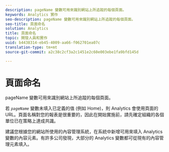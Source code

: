 ```yaml
---
description: pageName 變數可用來識別網站上所追蹤的每個頁面。
keywords: Analytics 實作
seo-description: pageName 變數可用來識別網站上所追蹤的每個頁面。
seo-title: 頁面命名
solution: Analytics
title: 頁面命名
topic: 開發人員和實作
uuid: b4438314-eb45-4009-aa66-f062701ea07c
translation-type: tm+mt
source-git-commit: a2c38c2cf3a2c1451e2c60e003ebe1fa9bfd145d

---
```



# 頁面命名

pageName 變數可用來識別網站上所追蹤的每個頁面。

若 *`pageName`* 變數未填入已定義的值 (例如 Home)，則 Analytics 會使用頁面的 URL。頁面名稱對您的報表是很重要的，因此在開始實施前，請先確定組織的各個單位已在策略上達成共識。

建議您根據您的網站所使用的內容管理系統，在系統中新增可用來填入 Analytics 變數的內容元素。有許多公司發現，大部分的 Analytics 變數都可從現有的內容管理元素填入。
